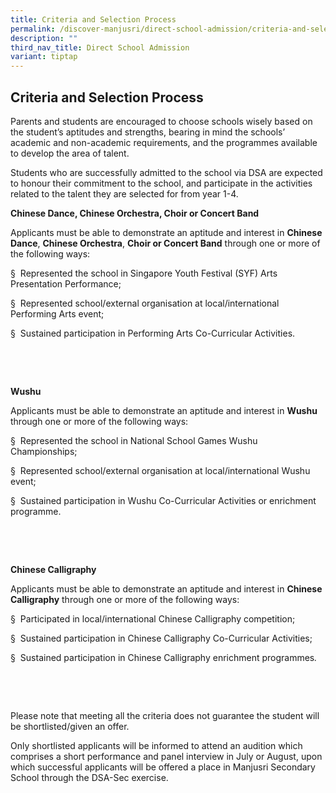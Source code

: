 ```yaml
---
title: Criteria and Selection Process
permalink: /discover-manjusri/direct-school-admission/criteria-and-selection-process/
description: ""
third_nav_title: Direct School Admission
variant: tiptap
---
```

<h2><strong>Criteria and Selection Process</strong></h2>
<p>Parents and students are encouraged to choose schools wisely based on
the student’s aptitudes and strengths, bearing in mind the schools’ academic
and non-academic requirements, and the programmes available to develop
the area of talent.</p>
<p>Students who are successfully admitted to the school via DSA are expected
to honour their commitment to the school, and participate in the activities
related to the talent they are selected for from year 1-4.</p>
<p><strong>Chinese Dance, Chinese Orchestra, Choir or Concert Band</strong>
</p>
<p>Applicants must be able to demonstrate an aptitude and interest in <strong>Chinese Dance</strong>, <strong>Chinese Orchestra</strong>, <strong>Choir or Concert Band</strong> through
one or more of the following ways:</p>
<p>§&nbsp; Represented the school in Singapore Youth Festival (SYF) Arts
Presentation Performance;</p>
<p>§&nbsp; Represented school/external organisation at local/international
Performing Arts event;</p>
<p>§&nbsp; Sustained participation in Performing Arts Co-Curricular Activities.</p>
<p>&nbsp;</p>
<p><strong>&nbsp;</strong>
</p>
<p><strong>Wushu</strong>
</p>
<p>Applicants must be able to demonstrate an aptitude and interest in <strong>Wushu</strong> through
one or more of the following ways:</p>
<p>§&nbsp; Represented the school in National School Games Wushu Championships;</p>
<p>§&nbsp; Represented school/external organisation at local/international
Wushu event;</p>
<p>§&nbsp; Sustained participation in Wushu Co-Curricular Activities or enrichment
programme.</p>
<p>&nbsp;</p>
<p>&nbsp;</p>
<p><strong>Chinese Calligraphy</strong>
</p>
<p>Applicants must be able to demonstrate an aptitude and interest in <strong>Chinese Calligraphy</strong> through
one or more of the following ways:</p>
<p>§&nbsp; Participated in local/international Chinese Calligraphy competition;</p>
<p>§&nbsp; Sustained participation in Chinese Calligraphy Co-Curricular Activities;</p>
<p>§&nbsp; Sustained participation in Chinese Calligraphy enrichment programmes<em>.</em>
</p>
<p><strong>&nbsp;</strong>
</p>
<p><strong>&nbsp;</strong>
</p>
<p>Please note that meeting all the criteria does not guarantee the student
will be shortlisted/given an offer.</p>
<p>Only shortlisted applicants will be informed to attend an audition which
comprises a short performance and panel interview in July or August, upon
which successful applicants will be offered a place in Manjusri Secondary
School through the DSA-Sec exercise.</p>
<p></p>